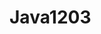 # Java1203
<!DOCUMENT html>
<html>
<head>
		<script type="text/javascript">
			
		function restar(num1,num2)
		{
			var r= Number(num1)-Number(num2);
			alert(r);
		}
		function sumar(num1,num2)
		{
			var r= Number(num1)+ Number(num2);
			alert(r);
		}
		function dividir(num1,num2)
		{
			var r= Number(num1)/ Number(num2);
			alert(r);
		}
		function multiplicar(num1,num2)
		{
			var r= Number(num1)*Number(num2);
			alert(r);
		}

		</script>
</head>
<body>
	
		<div>
			
			<input id="num1" type="text"/>
			<input id="num2" type="text"/>
			<br>
			<br>
			<input type="button" onclick="sumar(document.getElementById('num1').value,document.getElementById('num2').value);
			" value="sumar"/>

			<input type="button" onclick="restar(document.getElementById('num1').value,document.getElementById('num2').value);
			" value="restar"/>

			<input type="button" onclick="dividir(document.getElementById('num1').value,document.getElementById('num2').value);
			" value="dividir"/>

			<input type="button" onclick="multiplicar(document.getElementById('num1').value,document.getElementById('num2').value);
			" value="multiplicar"/>





		</div>

</body>

